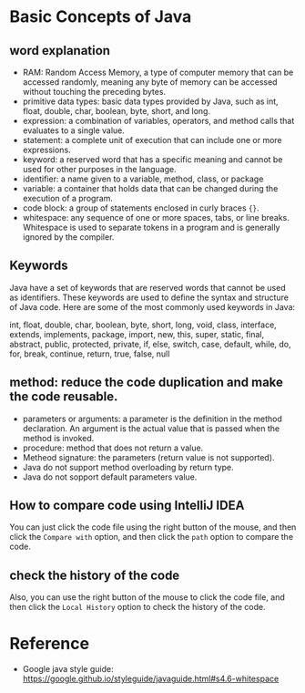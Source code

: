 # Basic Concepts of Java

## word explanation
- RAM: Random Access Memory, a type of computer memory that can be accessed randomly, meaning any byte of memory can be accessed without touching the preceding bytes.
- primitive data types: basic data types provided by Java, such as int, float, double, char, boolean, byte, short, and long.
- expression: a combination of variables, operators, and method calls that evaluates to a single value.
- statement: a complete unit of execution that can include one or more expressions.
- keyword: a reserved word that has a specific meaning and cannot be used for other purposes in the language.
- identifier: a name given to a variable, method, class, or package
- variable: a container that holds data that can be changed during the execution of a program.
- code block: a group of statements enclosed in curly braces `{}`.
- whitespace: any sequence of one or more spaces, tabs, or line breaks. Whitespace is used to separate tokens in a program and is generally ignored by the compiler.

## Keywords

Java have a set of keywords that are reserved words that cannot be used as identifiers. These keywords are used to define the syntax and structure of Java code. Here are some of the most commonly used keywords in Java:

int, float, double, char, boolean, byte, short, long, void, class, interface, extends, implements, package, import, new, this, super, static, final, abstract, public, protected, private, if, else, switch, case, default, while, do, for, break, continue, return, true, false, null

## method: reduce the code duplication and make the code reusable.
- parameters or arguments: a parameter is the definition in the method declaration. An argument is the actual value that is passed when the method is invoked.
- procedure: method that does not return a value.
- Metheod signature: the parameters (return value is not supported).
- Java do not support method overloading by return type.
- Java do not sopport default parameters value.

## How to compare code using IntelliJ IDEA
You can just click the code file using the right button of the mouse, and then click the `Compare with` option, and then click the `path` option to compare the code.

## check the history of the code
Also, you can use the right button of the mouse to click the code file, and then click the `Local History` option to check the history of the code.


# Reference
- Google java style guide: https://google.github.io/styleguide/javaguide.html#s4.6-whitespace

